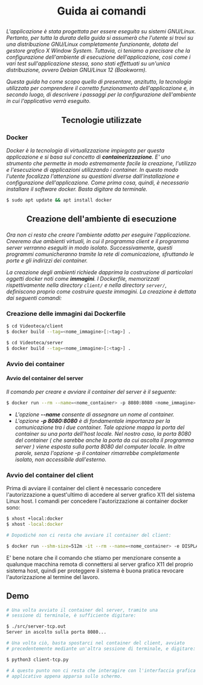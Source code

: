 # <p align=center>Guida ai comandi</p>
*L'applicazione è stata progettata per essere eseguita su sistemi GNU/Linux. Pertanto, per tutta la durata della guida si assumerà che l'utente 
si trovi su una distribuzione GNU/Linux completamente funzionante, dotata del gestore grafico X Window System. Tuttavia, ci teniamo a precisare che la configurazione dell'ambiente di esecuzione dell'applicazione, così come i vari test sull'applicazione stessa, sono stati effettuati su un'unica distribuzione, ovvero Debian GNU/Linux 12 (Bookworm).*

*Questa guida ha come scopo quello di presentare, anzitutto, la tecnologia utilizzata per comprendere il corretto funzionamento dell'applicazione e, in secondo luogo, di descrivere i passaggi per la configurazione dell'ambiente in cui l'applicativo verrà eseguito.*

## <p align=center>Tecnologie utilizzate</p>
### Docker
*Docker è la tecnologia di virtualizzazione impiegata per questa applicazione e si basa sul concetto di ___containerizzazione___. E' uno strumento che permette in modo estremamente facile la creazione, l'utilizzo e l'esecuzione di applicazioni utilizzando i container. In questo modo l'utente focalizza l'attenzione su questioni diverse dall'installazione e configurazione dell'applicazione. 
Come prima cosa, quindi, è necessario installare il software docker. Basta digitare da terminale.*

```bash
$ sudo apt update && apt install docker
```
## <p align=center>Creazione dell'ambiente di esecuzione </p>
*Ora non ci resta che creare l'ambiente adatto per eseguire l'applicazione. Creeremo due ambienti virtuali, in cui il programma client e il programma server verranno eseguiti in modo isolato. Successivamente, questi programmi comunicheranno tramite la rete di comunicazione, sfruttando le porte e gli indirizzi dei container.*

*La creazione degli ambienti richiede dapprima la costruzione di particolari oggetti docker noti come ___immagini___. I Dockerfile, memorizzati rispettivamente nella directory ```client/``` e nella directory ```server/```, definiscono proprio come costruire queste immagini. La creazione è dettata dai seguenti comandi:*

### Creazione delle immagini dai Dockerfile

```bash
$ cd Videoteca/client
$ docker build --tag=<nome_immagine>[:<tag>] .

$ cd Videoteca/server
$ docker build --tag=<nome_immagine>[:<tag>] .
```

### Avvio dei container
#### Avvio del container del server
*Il comando per creare e avviare il container del server è il seguente:*

```bash
$ docker run --rm --name=<nome_container> -p 8080:8080 <nome_immagine> /bin/bash
```
* *L'opzione ___--name___ consente di assegnare un nome al container.*
* *L'opzione ___-p 8080:8080___  è di fondamentale importanza per la comunicazione tra i due container. Tale opzione mappa la porta del container su una porta         dell'host locale. Nel nostro caso, la porta 8080 del container ( che sarebbe anche la porta da cui ascolta il programma server ) viene esposta sulla porta 8080     del computer locale. In altre parole, senza l'opzione -p il container rimarrebbe completamente isolato, non accessibile dall'esterno.*

### Avvio del container del client
Prima di avviare il container del client è necessario concedere l'autorizzazione a quest'ultimo di accedere al server grafico X11 del sistema Linux host. I comandi per concedere l'autorizzazione ai container docker sono:
 
```bash
$ xhost +local:docker
$ xhost -local:docker

# Dopodiché non ci resta che avviare il container del client:

$ docker run --shm-size=512m -it --rm --name=<nome_container> -e DISPLAY=$DISPLAY -v /tmp/.X11-unix:/tmp/.X11-unix -v /dev/dri:/dev/dri <nome_immagine> /bin/bash
```
E' bene notare che il comando che stiamo per menzionare consente a qualunque macchina remota di connettersi al server grafico X11 del proprio sistema host, quindi per proteggere il sistema è buona pratica revocare l'autorizzazione al termine del lavoro.



## Demo

```bash
# Una volta avviato il container del server, tramite una
# sessione di terminale, è sufficiente digitare:

$ ./src/server-tcp.out
Server in ascolto sulla porta 8080...

# Una volta ciò, basta spostarci nel container del client, avviato
# precedentemente mediante un'altra sessione di terminale, e digitare:

$ python3 client-tcp.py

# A questo punto non ci resta che interagire con l'interfaccia grafica dell'
# applicativo appena apparsa sullo schermo.
```
